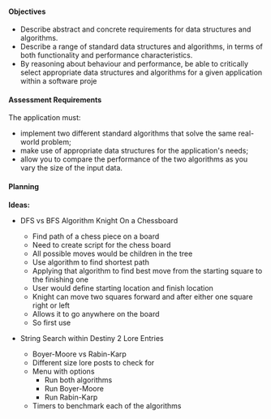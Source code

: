 #### Objectives

- Describe abstract and concrete requirements for data structures and algorithms.
- Describe a range of standard data structures and algorithms, in terms of both functionality and performance characteristics.
- By reasoning about behaviour and performance, be able to critically select appropriate data structures and algorithms for a given application within a software proje

#### Assessment Requirements

The application must:
- implement two different standard algorithms that solve the same real-world problem;
- make use of appropriate data structures for the application's needs;
- allow you to compare the performance of the two algorithms as you vary the size of the input data.

#### Planning

**Ideas:**
- DFS vs BFS Algorithm Knight On a Chessboard
    - Find path of a chess piece on a board
    - Need to create script for the chess board
    - All possible moves would be children in the tree
    - Use algorithm to find shortest path
    - Applying that algorithm to find best move from the starting square to the finishing one
    - User would define starting location and finish location
    - Knight can move two squares forward and after either one square right or left
    - Allows it to go anywhere on the board
    - So first use
  
- String Search within Destiny 2 Lore Entries
    - Boyer-Moore vs Rabin-Karp
    - Different size lore posts to check for
    - Menu with options
      - Run both algorithms
      - Run Boyer-Moore
      - Run Rabin-Karp
    - Timers to benchmark each of the algorithms